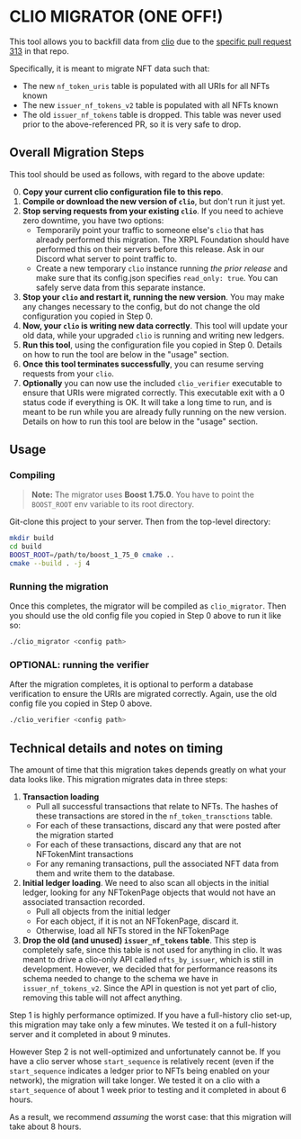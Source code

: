 # CLIO MIGRATOR (ONE OFF!)

This tool allows you to backfill data from
[clio](https://github.com/XRPLF/clio) due to the [specific pull request
313](https://github.com/XRPLF/clio/pull/313) in that repo.

Specifically, it is meant to migrate NFT data such that:

- The new `nf_token_uris` table is populated with all URIs for all NFTs known
- The new `issuer_nf_tokens_v2` table is populated with all NFTs known
- The old `issuer_nf_tokens` table is dropped. This table was never used prior
to the above-referenced PR, so it is very safe to drop.

## Overall Migration Steps
This tool should be used as follows, with regard to the above update:

0. __Copy your current clio configuration file to this repo__.
1. __Compile or download the new version of `clio`__, but don't run it just yet.
2. __Stop serving requests from your existing `clio`__. If you need to achieve zero downtime, you have two options:
    - Temporarily point your traffic to someone else's `clio` that has already performed this
    migration. The XRPL Foundation should have performed this on their servers before this
    release. Ask in our Discord what server to point traffic to.
    - Create a new temporary `clio` instance running _the prior release_ and make sure
    that its config.json specifies `read_only: true`. You can safely serve data
    from this separate instance.
3. __Stop your `clio` and restart it, running the new version__. You may make any changes necessary to the config,
but do not change the old configuration you copied in Step 0.
4. __Now, your `clio` is writing new data correctly__. This tool will update your
old data, while your upgraded `clio` is running and writing new ledgers.
5. __Run this tool__, using the configuration file you copied in Step 0.
   Details on how to run the tool are below in the "usage" section.
6. __Once this tool terminates successfully__, you can resume serving requests
from your `clio`.
7. __Optionally__ you can now use the included `clio_verifier` executable to
   ensure that URIs were migrated correctly. This executable exit with a 0
   status code if everything is OK. It will take a long time to run, and is
   meant to be run while you are already fully running on the new version.
   Details on how to run this tool are below in the "usage" section.

## Usage
### Compiling
> **Note:** The migrator uses **Boost 1.75.0**. You have to point the `BOOST_ROOT` env variable to its root directory.

Git-clone this project to your server. Then from the top-level directory:
```bash
mkdir build
cd build
BOOST_ROOT=/path/to/boost_1_75_0 cmake ..
cmake --build . -j 4
```

### Running the migration
Once this completes, the migrator will be compiled as `clio_migrator`. Then
you should use the old config file you copied in Step 0 above to run it like
so:
```bash
./clio_migrator <config path>
```

### OPTIONAL: running the verifier
After the migration completes, it is optional to perform a database verification to ensure the URIs are migrated correctly.
Again, use the old config file you copied in Step 0 above.
```bash
./clio_verifier <config path>
```

## Technical details and notes on timing
The amount of time that this migration takes depends greatly on what your data
looks like. This migration migrates data in three steps:

1. __Transaction loading__
    - Pull all successful transactions that relate to NFTs.
    The hashes of these transactions are stored in the `nf_token_transctions` table. 
    - For each of these transactions, discard any that were posted after the
    migration started
    - For each of these transactions, discard any that are not NFTokenMint
    transactions
    - For any remaning transactions, pull the associated NFT data from them and
    write them to the database.
2. __Initial ledger loading__. We need to also scan all objects in the initial
ledger, looking for any NFTokenPage objects that would not have an associated
transaction recorded.
    - Pull all objects from the initial ledger
    - For each object, if it is not an NFTokenPage, discard it.
    - Otherwise, load all NFTs stored in the NFTokenPage
3. __Drop the old (and unused) `issuer_nf_tokens` table__. This step is completely
safe, since this table is not used for anything in clio. It was meant to drive
a clio-only API called `nfts_by_issuer`, which is still in development.
However, we decided that for performance reasons its schema needed to change
to the schema we have in `issuer_nf_tokens_v2`. Since the API in question is
not yet part of clio, removing this table will not affect anything.


Step 1 is highly performance optimized. If you have a full-history clio
set-up, this migration may take only a few minutes. We tested it on a
full-history server and it completed in about 9 minutes.

However Step 2 is not well-optimized and unfortunately cannot be. If you have a
clio server whose `start_sequence` is relatively recent (even if the
`start_sequence` indicates a ledger prior to NFTs being enabled on your
network), the migration will take longer. We tested it on a clio with a
`start_sequence` of about 1 week prior to testing and it completed in about 6
hours.

As a result, we recommend _assuming_ the worst case: that this migration will take about 8
hours.
